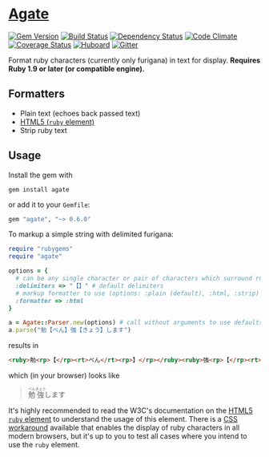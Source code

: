 # [Agate](http://en.wikipedia.org/w/index.php?title=Ruby_character&oldid=540994629#History)

[![Gem Version](http://img.shields.io/gem/v/agate.svg?style=flat)](http://rubygems.org/gems/agate)
[![Build Status](http://img.shields.io/travis/jbhannah/agate.svg?style=flat)](https://travis-ci.org/jbhannah/agate)
[![Dependency Status](http://img.shields.io/gemnasium/jbhannah/agate.svg?style=flat)](https://gemnasium.com/jbhannah/agate)
[![Code Climate](http://img.shields.io/codeclimate/github/jbhannah/agate.svg?style=flat)](https://codeclimate.com/github/jbhannah/agate)
[![Coverage Status](http://img.shields.io/coveralls/jbhannah/agate.svg?style=flat)](https://coveralls.io/r/jbhannah/agate?branch=master)
[![Huboard](https://img.shields.io/github/issues/jbhannah/agate.svg?style=flat)](https://huboard.com/jbhannah/agate/)
[![Gitter](https://badges.gitter.im/Join%20Chat.svg)](https://gitter.im/jbhannah/agate?utm_source=badge&utm_medium=badge&utm_campaign=pr-badge)

Format ruby characters (currently only furigana) in text for display. **Requires
Ruby 1.9 or later (or compatible engine).**

## Formatters

 * Plain text (echoes back passed text)
 * [HTML5 (`ruby` element)][h5]
 * Strip ruby text

## Usage

Install the gem with

    gem install agate

or add it to your `Gemfile`:

```ruby
gem "agate", "~> 0.6.0"
```

To markup a simple string with delimited furigana:

```ruby
require "rubygems"
require "agate"

options = {
  # can be any single character or pair of characters which surround ruby characters in text to parse
  :delimiters => "【】" # default delimiters
  # markup formatter to use (options: :plain (default), :html, :strip)
  :formatter => :html
}

a = Agate::Parser.new(options) # call without arguments to use defaults
a.parse("勉【べん】強【きょう】します")
```

results in

```html
<ruby>勉<rp>【</rp><rt>べん</rt><rp>】</rp></ruby><ruby>強<rp>【</rp><rt>きょう</rt><rp>】</rp></ruby>します
```

which (in your browser) looks like

> <ruby>勉<rp>【</rp><rt>べん</rt><rp>】</rp></ruby><ruby>強<rp>【</rp><rt>きょう</rt><rp>】</rp></ruby>します

It's highly recommended to read the W3C's documentation on the [HTML5
`ruby` element][h5] to understand the usage of this element. There is a
[CSS workaround][css] available that enables the display of ruby characters
in all modern browsers, but it's up to you to test all cases where you
intend to use the `ruby` element.

[h5]: http://www.w3.org/TR/html5/text-level-semantics.html#the-ruby-element
[css]: http://web.nickshanks.com/stylesheets/ruby.css
